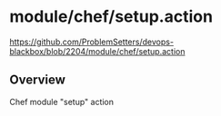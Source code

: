 # module/chef/setup.action

https://github.com/ProblemSetters/devops-blackbox/blob/2204/module/chef/setup.action

## Overview

Chef module "setup" action


